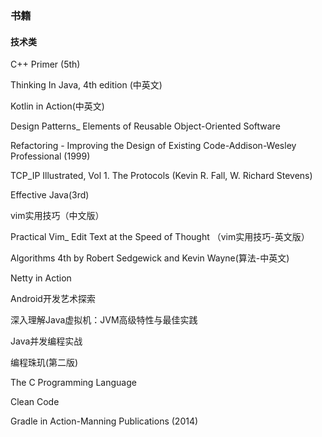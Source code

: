 ### 书籍


#### 技术类

C++ Primer (5th)

Thinking In Java, 4th edition (中英文)

 Kotlin in Action(中英文)

Design Patterns_ Elements of Reusable Object-Oriented Software

Refactoring - Improving the Design of Existing Code-Addison-Wesley Professional (1999)

TCP_IP Illustrated, Vol 1. The Protocols  (Kevin R. Fall, W. Richard Stevens)

Effective Java(3rd)

vim实用技巧（中文版）

Practical Vim_ Edit Text at the Speed of Thought （vim实用技巧-英文版）

Algorithms 4th by Robert Sedgewick and Kevin Wayne(算法-中英文) 

Netty in Action

Android开发艺术探索

深入理解Java虚拟机：JVM高级特性与最佳实践

Java并发编程实战

编程珠玑(第二版)

 The C Programming Language

 Clean Code

Gradle in Action-Manning Publications (2014)
